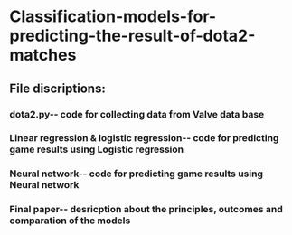 # Classification-models-for-predicting-the-result-of-dota2-matches
## File discriptions:<br>
### dota2.py-- code for collecting data from Valve data base<br>
### Linear regression & logistic regression-- code for predicting game results using Logistic regression<br>
### Neural network-- code for predicting game results using Neural network<br>
### Final paper-- desricption about the principles, outcomes and comparation of the models 
